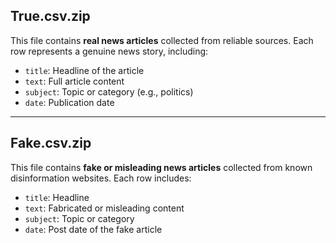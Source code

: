 ## True.csv.zip
This file contains **real news articles** collected from reliable sources. Each row represents a genuine news story, including:
- `title`: Headline of the article
- `text`: Full article content
- `subject`: Topic or category (e.g., politics)
- `date`: Publication date

---

## Fake.csv.zip
This file contains **fake or misleading news articles** collected from known disinformation websites. Each row includes:
- `title`: Headline
- `text`: Fabricated or misleading content
- `subject`: Topic or category
- `date`: Post date of the fake article
